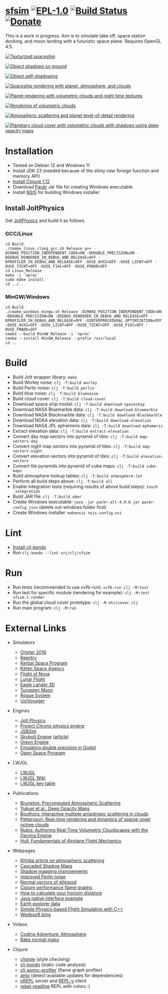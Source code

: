 # [sfsim][1] [![EPL-1.0](https://img.shields.io/badge/License-EPL_1.0-orange)](https://www.eclipse.org/legal/epl/epl-v10.html) [![Build Status](https://github.com/wedesoft/sfsim/actions/workflows/sfsim.yml/badge.svg)](https://github.com/wedesoft/sfsim/actions/workflows/sfsim.yml) [![Donate](https://img.shields.io/badge/Donate-The%20Water%20Project-green)](https://thewaterproject.org/)

This is a work in progress.
Aim is to simulate take off, space station docking, and moon landing with a futuristic space plane.
Requires OpenGL 4.5.

[![Texturized spaceship](https://i.ytimg.com/vi/dUmnc-b6gZA/hqdefault.jpg)](https://www.youtube.com/watch?v=dUmnc-b6gZA)

[![Object shadows on ground](https://i.ytimg.com/vi/H7_tqJ6VAUw/hqdefault.jpg)](https://www.youtube.com/watch?v=H7_tqJ6VAUw)

[![Object self-shadowing](https://i.ytimg.com/vi/kB60RsGGlpM/hqdefault.jpg)](https://www.youtube.com/watch?v=kB60RsGGlpM)

[![Spaceship rendering with planet, atmosphere, and clouds](https://i.ytimg.com/vi/0yNRZwNjFqc/hqdefault.jpg)](https://www.youtube.com/watch?v=0yNRZwNjFqc)

[![Planet rendering with volumetric clouds and night time textures](https://i.ytimg.com/vi/2v3VOJMnPBI/hqdefault.jpg)](https://www.youtube.com/watch?v=2v3VOJMnPBI)

[![Rendering of volumetric clouds](https://i.ytimg.com/vi/XTRftiO9tEQ/hqdefault.jpg)](https://www.youtube.com/watch?v=XTRftiO9tEQ)

[![Atmospheric scattering and planet level-of-detail rendering](https://i.ytimg.com/vi/Ce3oWQflYOY/hqdefault.jpg)](https://www.youtube.com/watch?v=Ce3oWQflYOY)

[![Planetary cloud cover with volumetric clouds with shadows using deep opacity maps](https://i.ytimg.com/vi/NKnfXzeLr7I/hqdefault.jpg)](https://www.youtube.com/watch?v=NKnfXzeLr7I)

# Installation

* Tested on Debian 12 and Windows 11
* Install JDK 23 (needed because of the shiny new foreign function and memory API)
* [Install Clojure 1.12](https://clojure.org/guides/install_clojure)
* Download [Packr](https://github.com/libgdx/packr) Jar file for creating Windows executable
* Install [NSIS](https://nsis.sourceforge.io/) for building Windows installer

## Install JoltPhysics

Get [JoltPhysics](https://github.com/jrouwe/JoltPhysics) and build it as follows.

### GCC/Linux

```Shell
cd Build
./cmake_linux_clang_gcc.sh Release g++ -DCMAKE_POSITION_INDEPENDENT_CODE=ON -DDOUBLE_PRECISION=ON -DDEBUG_RENDERER_IN_DEBUG_AND_RELEASE=OFF -DPROFILER_IN_DEBUG_AND_RELEASE=OFF -DUSE_AVX2=OFF -DUSE_LZCNT=OFF -DUSE_TZCNT=OFF -DUSE_F16C=OFF -DUSE_FMADD=OFF
cd Linux_Release
make -j `nproc`
sudo make install
cd ../..
```

### MinGW/Windows

```Shell
cd Build
./cmake_windows_mingw.sh Release -DCMAKE_POSITION_INDEPENDENT_CODE=ON -DDOUBLE_PRECISION=ON -DDEBUG_RENDERER_IN_DEBUG_AND_RELEASE=OFF -DPROFILER_IN_DEBUG_AND_RELEASE=OFF -DINTERPROCEDURAL_OPTIMIZATION=OFF -DUSE_AVX2=OFF -DUSE_LZCNT=OFF -DUSE_TZCNT=OFF -DUSE_F16C=OFF -DUSE_FMADD=OFF
cmake --build MinGW_Release -j `nproc`
cmake --install MinGW_Release --prefix /usr/local
cd ..
```

# Build

* Build Jolt wrapper library: `make`
* Build Worley noise: `clj -T:build worley`
* Build Perlin noise: `clj -T:build perlin`
* Build blue noise: `clj -T:build bluenoise`
* Build cloud cover: `clj -T:build cloud-cover`
* Download space ship model: `clj -T:build download-spaceship`
* Download NASA Bluemarble data: `clj -T:build download-bluemarble`
* Download NASA Blackmarble data: `clj -T:build download-Blackmarble`
* Download NOAA elevation data: `clj -T:build download-elevation`
* Download NASA JPL ephemeris data: `clj -T:build download-ephemeris`
* Extract elevation data: `clj -T:build extract-elevation`
* Convert day map sectors into pyramid of tiles: `clj -T:build map-sectors-day`
* Convert night map sectors into pyramid of tiles: `clj -T:build map-sectors-night`
* Convert elevation sectors into pyramid of tiles: `clj -T:build elevation-sectors`
* Convert tile pyramids into pyramid of cube maps: `clj -T:build cube-maps`
* Build atmosphere lookup tables: `clj -T:build atmosphere-lut`
* Perform all build steps above: `clj -T:build all`
* Enable integration tests (requiring results of above build steps): `touch .integration`
* Build JAR file: `clj -T:build uber`
* Create Windows executable: `java -jar packr-all-4.0.0.jar packr-config.json` (delete out-windows folder first)
* Create Windows installer: `makensis nsis-config.nsi`

# Lint

* [Install clj-kondo](https://github.com/clj-kondo/clj-kondo/blob/master/doc/install.md)
* Run `clj-kondo --lint src/clj/sfsim`

# Run

* Run tests (recommended to use xvfb-run): `xvfb-run clj -M:test`
* Run test for specific module (rendering for example): `clj -M:test sfsim.t-render`
* Run the global cloud cover prototype: `clj -M etc/cover.clj`
* Run main program: `clj -M:run`

# External Links

* Simulators
  * [Orbiter 2016](https://github.com/mschweiger/orbiter)
  * [Reentry](https://reentrygame.com/)
  * [Kerbal Space Program](https://www.kerbalspaceprogram.com/)
  * [Kitten Space Agency](https://kittenspaceagency.wiki.gg/)
  * [Flight of Nova](https://flight-of-nova.com/)
  * [Lunar Flight](http://www.shovsoft.com/lunarflight/)
  * [Eagle Lander 3D](http://eaglelander3d.com/)
  * [Tungsten Moon](https://tungstenmoon.com/)
  * [Rogue System](http://imagespaceinc.com/rogsys/)
  * [UniVoyager](https://www.univoyager.com/)
* Engines
  * [Jolt Physics](https://github.com/jrouwe/JoltPhysics)
  * [Project Chrono physics engine](https://projectchrono.org/)
  * [JSBSim](https://github.com/JSBSim-Team/jsbsim)
  * [Skybolt Engine](https://github.com/Piraxus/Skybolt/) ([article](https://piraxus.com/2021/07/28/rendering-planetwide-volumetric-clouds-in-skybolt/))
  * [Oreon Engine](https://github.com/fynnfluegge/oreon-engine)
  * [Emulating double precision in Godot](https://godotengine.org/article/emulating-double-precision-gpu-render-large-worlds)
  * [Open Space Program](https://github.com/TheOpenSpaceProgram/osp-magnum)
* LWJGL
  * [LWJGL](https://www.lwjgl.org/)
  * [LWJGL Wiki](https://github.com/LWJGL/lwjgl3-wiki/wiki)
  * [LWJGL key table](https://gist.github.com/Mumfrey/5cfc3b7e14fef91b6fa56470dc05218a)
* Publications
  * [Bruneton: Precomputed Atmospheric Scattering](https://hal.inria.fr/inria-00288758/document)
  * [Yuksel et al.: Deep Opacity Maps](http://www.cemyuksel.com/research/deepopacity/)
  * [Bouthors: Interactive multiple anisotropic scattering in clouds](https://hal.inria.fr/file/index/docid/333007/filename/clouds.pdf)
  * [Pettersson: Real-time rendering and dynamics of sparse voxel octree clouds](https://lup.lub.lu.se/luur/download?func=downloadFile&recordOId=9024774&fileOId=9024775)
  * [Nubis: Authoring Real-Time Volumetric Cloudscapes with the Decima Engine](https://www.guerrilla-games.com/read/nubis-authoring-real-time-volumetric-cloudscapes-with-the-decima-engine)
  * [Hull: Fundamentals of Airplane Flight Mechanics](https://aerostarsolutions.wordpress.com/wp-content/uploads/2011/10/fundmentals_of_airplane_flight_mechanics.pdf)
* Webpages
  * [NVidia article on atmospheric scattering](https://developer.nvidia.com/gpugems/gpugems2/part-ii-shading-lighting-and-shadows/chapter-16-accurate-atmospheric-scattering)
  * [Cascaded Shadow Maps](https://web.archive.org/web/20220526080455/https://dev.theomader.com/cascaded-shadow-mapping-1/)
  * [Shadow mapping improvements](http://www.opengl-tutorial.org/intermediate-tutorials/tutorial-16-shadow-mapping/)
  * [improved Perlin noise](https://adrianb.io/2014/08/09/perlinnoise.html)
  * [Normal vectors of ellipsoid](https://math.stackexchange.com/questions/2931909/normal-of-a-point-on-the-surface-of-an-ellipsoid/2931931)
  * [Clojure performance flame graphs](https://github.com/clojure-goes-fast/clj-async-profiler)
  * [How to calculate your horizon distance](https://darkskydiary.wordpress.com/2015/05/25/how-to-calculate-your-horizon-distance/)
  * [Java native interface example](https://www.baeldung.com/jni)
  * [Earth explorer data](https://earthexplorer.usgs.gov/)
  * [Simple Physics-based Flight Simulation with C++](https://www.jakobmaier.at/posts/flight-simulation/)
  * [Wedesoft blog](https://www.wedesoft.de/)
* Videos
  * [Coding Adventure: Atmosphere](https://www.youtube.com/watch?v=DxfEbulyFcY)
  * [Bake normal maps](https://www.youtube.com/watch?v=dPbrhqqrZck)
* Clojure
  * [cljstyle](https://github.com/greglook/cljstyle) (style checking)
  * [clj-kondo](https://github.com/clj-kondo/clj-kondo) (static code analysis)
  * [clj-async-profiler](https://github.com/clojure-goes-fast/clj-async-profiler) (flame graph profiler)
  * [antq](https://github.com/liquidz/antq) (detect available updates for dependencies)
  * [nREPL](https://nrepl.org/) server and [REPL-y](https://github.com/trptcolin/reply) client
  * [rebel-readline](https://github.com/bhauman/rebel-readline) REPL with colors :)

  [1]: https://github.com/wedesoft/sfsim
